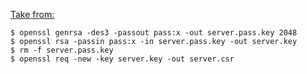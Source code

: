 [Take from:](https://devcenter.heroku.com/articles/ssl-certificate-self)

```
$ openssl genrsa -des3 -passout pass:x -out server.pass.key 2048
$ openssl rsa -passin pass:x -in server.pass.key -out server.key
$ rm -f server.pass.key
$ openssl req -new -key server.key -out server.csr
```
